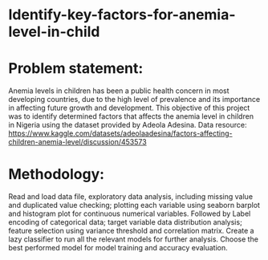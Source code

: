 # Identify-key-factors-for-anemia-level-in-child
# Problem statement: 
Anemia levels in children has been a public health concern in most developing countries, due to the high level of prevalence and its importance in affecting future growth and development. This objective of this project was to identify determined factors that affects the anemia level in children in Nigeria using the dataset provided by Adeola Adesina. 
Data resource: https://www.kaggle.com/datasets/adeolaadesina/factors-affecting-children-anemia-level/discussion/453573

# Methodology: 
Read and load data file, exploratory data analysis, including missing value and duplicated value checking; plotting each variable using seaborn barplot and histogram plot for continuous numerical variables. Followed by Label encoding of categorical data; target variable data distribution analysis; feature selection using variance threshold and correlation matrix. Create a lazy classifier to run all the relevant models for further analysis. Choose the best performed model for model training and accuracy evaluation. 
